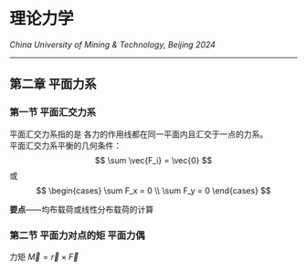 # 理论力学

*China University of Mining & Technology, Beijing 2024*  

-------------

## 第二章 平面力系

### 第一节 平面汇交力系

平面汇交力系指的是 各力的作用线都在同一平面内且汇交于一点的力系。  
平面汇交力系平衡的几何条件：  
$$ \sum \vec{F_i} = \vec{0}  $$
或
$$ \begin{cases}
    \sum F_x = 0 \\
    \sum F_y = 0
\end{cases} $$

**要点**——均布载荷或线性分布载荷的计算


### 第二节 平面力对点的矩 平面力偶

力矩 $\vec{M} = \vec{r} \times \vec{F}$